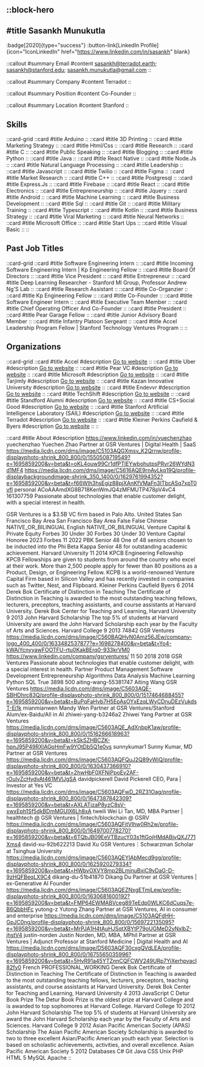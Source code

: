::block-hero
---
#title
Sasankh Munukutla
---

:badge[2020]{type="success"}
:button-link[LinkedIn Profile]{icon="IconLinkedIn" href="https://www.linkedin.com/in/sasankh" blank}

::callout
#summary
Email
#content
sasankh@terradot.earth; sasankh@stanford.edu; sasankh.munukutla@gmail.com
::

::callout
#summary
Company
#content
Terradot
::

::callout
#summary
Position
#content
Co-Founder
::

::callout
#summary
Location
#content
Stanford
::

## Skills
::card-grid
::card
#title
Arduino
::
::card
#title
3D Printing
::
::card
#title
Marketing Strategy
::
::card
#title
Html/Css
::
::card
#title
Research
::
::card
#title
C
::
::card
#title
Public Speaking
::
::card
#title
Blogging
::
::card
#title
Python
::
::card
#title
Java
::
::card
#title
React Native
::
::card
#title
Node.Js
::
::card
#title
Natural Language Processing
::
::card
#title
Leadership
::
::card
#title
Javascript
::
::card
#title
Twilio
::
::card
#title
Figma
::
::card
#title
Market Research
::
::card
#title
C++
::
::card
#title
Postgresql
::
::card
#title
Express.Js
::
::card
#title
Firebase
::
::card
#title
React
::
::card
#title
Electronics
::
::card
#title
Entrepreneurship
::
::card
#title
Jquery
::
::card
#title
Android
::
::card
#title
Machine Learning
::
::card
#title
Business Development
::
::card
#title
Sql
::
::card
#title
Git
::
::card
#title
Military Training
::
::card
#title
Typescript
::
::card
#title
Kotlin
::
::card
#title
Business Strategy
::
::card
#title
Viral Marketing
::
::card
#title
Neural Networks
::
::card
#title
Microsoft Office
::
::card
#title
Start Ups
::
::card
#title
Visual Basic
::
::

## Past Job Titles
::card-grid
::card
#title
Software Engineering Intern
::
::card
#title
Incoming Software Engineering Intern | Kp Engineering Fellow
::
::card
#title
Board Of Directors
::
::card
#title
Vice President
::
::card
#title
Entrepreneur
::
::card
#title
Deep Learning Researcher - Stanford Ml Group, Professor Andrew Ng'S Lab
::
::card
#title
Research Assistant
::
::card
#title
Co-Organzier
::
::card
#title
Kp Engineering Fellow
::
::card
#title
Co-Founder
::
::card
#title
Software Engineer Intern
::
::card
#title
Executive Team Member
::
::card
#title
Chief Operating Officer And Co-Founder
::
::card
#title
President
::
::card
#title
Pear Garage Fellow
::
::card
#title
Junior Advisory Board Member
::
::card
#title
Infantry Platoon Sergeant
::
::card
#title
Accel Leadership Program Fellow | Stanford Technology Ventures Program
::
::

## Organizations
::card-grid
::card
#title
Accel
#description
[Go to website](accel.com)
::
::card
#title
Uber
#description
[Go to website](uber.com)
::
::card
#title
Pear VC
#description
[Go to website](pear.vc)
::
::card
#title
Microsoft
#description
[Go to website](microsoft.com)
::
::card
#title
Tarjimly
#description
[Go to website](tarjim.ly)
::
::card
#title
Kazan Innovative University
#description
[Go to website](ieml.ru)
::
::card
#title
Endevvr
#description
[Go to website](endevvr.com)
::
::card
#title
TechShift
#description
[Go to website](techshift.com.br)
::
::card
#title
Standford Alumni
#description
[Go to website](stanfordalumni.org)
::
::card
#title
CS+Social Good
#description
[Go to website](cs4good.org)
::
::card
#title
Stanford Artificial Intelligence Laboratory (SAIL)
#description
[Go to website](ai.stanford.edu)
::
::card
#title
Terradot
#description
[Go to website](terradot.earth)
::
::card
#title
Kleiner Perkins Caufield & Byers
#description
[Go to website](kpcb.com)
::
::

::card
#title
About
#description
https://www.linkedin.com/in/yuechenzhao yuechenzhao Yuechen Zhao Partner at GSR Ventures | Digital Health | SaaS https://media.licdn.com/dms/image/C5103AQGXmsv_K2Qrnw/profile-displayphoto-shrink_800_800/0/1550508719549?e=1695859200&v=beta&t=oKL4ouw99Cr1dfPTlEYwbohutpsPRyr26WYdN3d1MF4 https://media.licdn.com/dms/image/C5616AQE9rnAvLkq19Q/profile-displaybackgroundimage-shrink_350_1400/0/1629761994352?e=1695859200&v=beta&t=f66WIh3hsEgiz88pjXAnKfVMaFn3ITbcASq7xpT0vfI personal ACoAAAmdXG8B718KenWmJQ4zMFMUTP478pV4vC4 161307759 Passionate about technologies that enable customer delight, with a special interest in health.

GSR Ventures is a $3.5B VC firm based in Palo Alto. United States San Francisco Bay Area San Francisco Bay Area False False Chinese NATIVE_OR_BILINGUAL English NATIVE_OR_BILINGUAL Venture Capital & Private Equity Forbes 30 Under 30 Forbes 30 Under 30 Venture Capital Honoree 2023 Forbes 11 2022 PBK Senior 48 One of 48 seniors chosen to be inducted into the Phi Beta Kappa Senior 48 for outstanding academic achievement. Harvard University 11 2014 KPCB Engineering Fellowship KPCB Fellowships are given to students from around the country who excel at their work. More than 2,500 people apply for fewer than 80 positions as a Product, Design, or Engineering Fellow. KCPB is a world-renowned Venture Capital Firm based in Silicon Valley and has recently invested in companies such as Twitter, Nest, and Flipboard. Kleiner Perkins Caufield Byers 6 2014 Derek Bok Certificate of Distinction in Teaching The Certificate of Distinction in Teaching is awarded to the most outstanding teaching fellows, lecturers, preceptors, teaching assistants, and course assistants at Harvard University. Derek Bok Center for Teaching and Learning, Harvard University 9 2013 John Harvard Scholarship The top 5% of students at Harvard University are award the John Harvard Scholarship each year by the Faculty of Arts and Sciences. Harvard College 9 2013 74842 GSR Ventures https://media.licdn.com/dms/image/C560BAQHyN0Amz56JEw/company-logo_400_400/0/1633482537877?e=1698278400&v=beta&t=Yo4-kWAiYcnyyawFOOTFU-rtu0KakBErq0-933krVM0 https://www.linkedin.com/company/gsrventures/ 11 50 2018 2018 GSR Ventures Passionate about technologies that enable customer delight, with a special interest in health. Partner Product Management Software Development Entrepreneurship Algorithms Data Analysis Machine Learning Python SQL True 3898 500 aiting-wang-55381747 Aiting Wang GSR Ventures https://media.licdn.com/dms/image/C5603AQE-SBHDhrc83Q/profile-displayphoto-shrink_800_800/0/1517464688455?e=1695859200&v=beta&t=BuPqFaHvb7H5EpAsOYxEzqLWyCDnuDEzVukdsT-Ei1k mianmianwen Mandy Wen Partner at GSR Ventures/Stanford Alum/ex-Baidu/AIl in AI zhiwei-yang-b3246a2 Zhiwei Yang Partner at GSR Ventures https://media.licdn.com/dms/image/C5603AQE_AdXnbpK1aw/profile-displayphoto-shrink_800_800/0/1516266618963?e=1695859200&v=beta&t=kSkSZHBCZK-hpnJ95P49RXlAGpHmFw9YOtDb5Q1e0ys sunnykumar1 Sunny Kumar, MD Partner at GSR Ventures https://media.licdn.com/dms/image/C5603AQFQuJ2Q89vWjQ/profile-displayphoto-shrink_800_800/0/1630437366910?e=1695859200&v=beta&t=2hwHbF0XFNiPpoEv2AF-rOuIyZcHydvAt461MVlJgSA davidpickerell David Pickerell CEO, Para | Investor at Yes VC https://media.licdn.com/dms/image/C5603AQFwD_2RZ31Oag/profile-displayphoto-shrink_800_800/0/1647387842309?e=1695859200&v=beta&t=AXLATizaP8yzC8sV-xwxEph1Sf5dkBDmMGUlX6Lh8xA tweili Wei Li Tan, MD, MBA Partner | healthtech @ GSR Ventures | fintech/blockchain @ GSRV https://media.licdn.com/dms/image/C5603AQFjtVIhw0Rh2w/profile-displayphoto-shrink_800_800/0/1649700778270?e=1695859200&v=beta&t=6TQbJB09EeVTBzucY03s1ftGojHMdABjyQXJ771Xms4 david-xu-92b622213 David Xu GSR Ventures｜Schwarzman Scholar at Tsinghua University https://media.licdn.com/dms/image/C5603AQEYIAbMecd9gg/profile-displayphoto-shrink_800_800/0/1625920279334?e=1695859200&v=beta&t=HWbvOXVY8mp2BLmjnuBxiC9vDaG-D-9zHQFBeqLX9C4 dikang-du-51b41870 Dikang Du Partner at GSR Ventures | ex-Generative AI Founder https://media.licdn.com/dms/image/C5603AQEZNxgETmjLew/profile-displayphoto-shrink_800_800/0/1630681600192?e=1695859200&v=beta&t=FMP64EWMABVceg89TeEdp0WLKC6dCuqs7e-B6QbbHFc yutong-z Yutong Zhang Partner at GSR Ventures, AI in consumer and enterprise https://media.licdn.com/dms/image/C5103AQFdHH-GpJC0ng/profile-displayphoto-shrink_800_800/0/1569722135095?e=1695859200&v=beta&t=MrPJA1H4tAuHJSqtXBYtP79oUGMeD2yNxlbZ-jhstV4 justin-norden Justin Norden, MD, MBA, MPhil Partner at GSR Ventures | Adjunct Professor at Stanford Medicine | Digital Health and AI https://media.licdn.com/dms/image/D5603AQF30cxgQVdLEA/profile-displayphoto-shrink_800_800/0/1675565035996?e=1695859200&v=beta&t=5HvR91a45YTZnnCQFCWV249URp7YiXerhpvacI82fy0 French PROFESSIONAL_WORKING Derek Bok Certificate of Distinction in Teaching The Certificate of Distinction in Teaching is awarded to the most outstanding teaching fellows, lecturers, preceptors, teaching assistants, and course assistants at Harvard University. Derek Bok Center for Teaching and Learning, Harvard University 4 2013 JavaScript C Detur Book Prize The Detur Book Prize is the oldest prize at Harvard College and is awarded to top sophomores at Harvard College. Harvard College 10 2012 John Harvard Scholarship The top 5% of students at Harvard University are award the John Harvard Scholarship each year by the Faculty of Arts and Sciences. Harvard College 9 2012 Asian Pacific American Society (APAS) Scholarship The Asian Pacific American Society Scholarship is awarded to two to three excellent Asian/Pacific American youth each year. Selection is based on scholastic achievements, activities, and overall excellence. Asian Pacific American Society 5 2012 Databases C# Git Java CSS Unix PHP HTML 5 MySQL Apache
::
